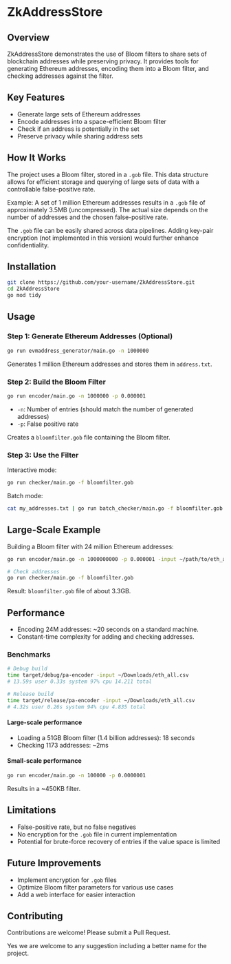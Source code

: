 # ZkAddressStore

## Overview

ZkAddressStore demonstrates the use of Bloom filters to share sets of blockchain addresses while preserving privacy. It provides tools for generating Ethereum addresses, encoding them into a Bloom filter, and checking addresses against the filter.

## Key Features

- Generate large sets of Ethereum addresses
- Encode addresses into a space-efficient Bloom filter
- Check if an address is potentially in the set
- Preserve privacy while sharing address sets

## How It Works

The project uses a Bloom filter, stored in a `.gob` file. This data structure allows for efficient storage and querying of large sets of data with a controllable false-positive rate.

Example: A set of 1 million Ethereum addresses results in a `.gob` file of approximately 3.5MB (uncompressed). The actual size depends on the number of addresses and the chosen false-positive rate.

The `.gob` file can be easily shared across data pipelines. Adding key-pair encryption (not implemented in this version) would further enhance confidentiality.

## Installation

```bash
git clone https://github.com/your-username/ZkAddressStore.git
cd ZkAddressStore
go mod tidy
```

## Usage

### Step 1: Generate Ethereum Addresses (Optional)

```bash
go run evmaddress_generator/main.go -n 1000000
```

Generates 1 million Ethereum addresses and stores them in `address.txt`.

### Step 2: Build the Bloom Filter

```bash
go run encoder/main.go -n 1000000 -p 0.000001
```

- `-n`: Number of entries (should match the number of generated addresses)
- `-p`: False positive rate

Creates a `bloomfilter.gob` file containing the Bloom filter.

### Step 3: Use the Filter

Interactive mode:
```bash
go run checker/main.go -f bloomfilter.gob
```

Batch mode:
```bash
cat my_addresses.txt | go run batch_checker/main.go -f bloomfilter.gob
```

## Large-Scale Example

Building a Bloom filter with 24 million Ethereum addresses:

```bash
go run encoder/main.go -n 1000000000 -p 0.000001 -input ~/path/to/eth_all.csv

# Check addresses
go run checker/main.go -f bloomfilter.gob
```

Result: `bloomfilter.gob` file of about 3.3GB.

## Performance

- Encoding 24M addresses: ~20 seconds on a standard machine.
- Constant-time complexity for adding and checking addresses.

### Benchmarks

```bash
# Debug build
time target/debug/pa-encoder -input ~/Downloads/eth_all.csv
# 13.59s user 0.33s system 97% cpu 14.211 total

# Release build
time target/release/pa-encoder -input ~/Downloads/eth_all.csv
# 4.32s user 0.26s system 94% cpu 4.835 total
```

#### Large-scale performance

- Loading a 51GB Bloom filter (1.4 billion addresses): 18 seconds
- Checking 1173 addresses: ~2ms

#### Small-scale performance

```bash
go run encoder/main.go -n 100000 -p 0.0000001
```

Results in a ~450KB filter.

## Limitations

- False-positive rate, but no false negatives
- No encryption for the `.gob` file in current implementation
- Potential for brute-force recovery of entries if the value space is limited

## Future Improvements

- Implement encryption for `.gob` files
- Optimize Bloom filter parameters for various use cases
- Add a web interface for easier interaction

## Contributing

Contributions are welcome! Please submit a Pull Request.​​​​​​​​​​​​​​​​

Yes we are welcome to any suggestion including a better name for the project.